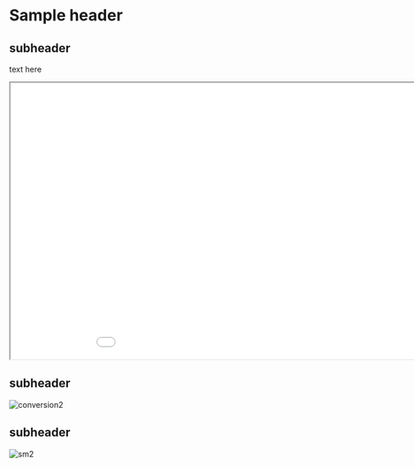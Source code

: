 # Sample header

## subheader
text here <br>
<iframe src="651_fall22_final_v3.html" height="500" width="1000"></iframe>

## subheader

![conversion2](https://user-images.githubusercontent.com/96669714/208325852-2ef42839-5377-4a5a-a88b-b774eda20a96.png)


## subheader

![sm2](https://user-images.githubusercontent.com/96669714/208324555-b29d7bf6-1e2c-42dc-b723-6533f439cae0.png)
